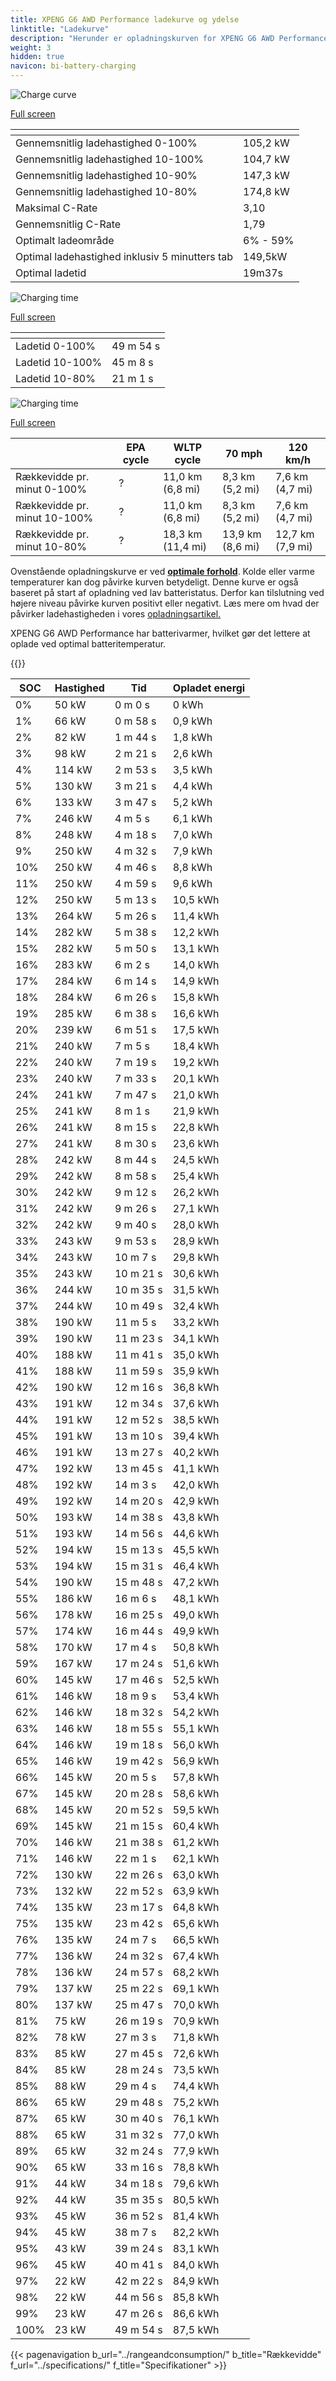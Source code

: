 ```yaml
---
title: XPENG G6 AWD Performance ladekurve og ydelse
linktitle: "Ladekurve"
description: "Herunder er opladningskurven for XPENG G6 AWD Performance, der viser ladehastigheden ved forskellige batteriniveauer. Derudover giver grafer for rækkevidde og tid omfattende detaljer om opladningsydelsen."
weight: 3
hidden: true
navicon: bi-battery-charging
---
```

<!-- markdownlint-disable MD033 -->
<!-- markdownlint-disable MD010 -->
<img src="/images/nb-NO/models/xpeng/g6/g6_awd_performance/chargingcurve.svg" alt="Charge curve" class="img-fluid">

[Full screen](/images/nb-NO/models/xpeng/g6/g6_awd_performance/chargingcurve.svg)


<div class="table-responsive">
<table class="table table-striped border">
	<thead>
		<tr>
			<th>
			</th>
			<th>
			</th>
		</tr>
	</thead>
	<tbody>
		<tr>
			<td>
				Gennemsnitlig ladehastighed 0-100%
			</td>
			<td>
				105,2 kW
			</td>
		</tr>
		<tr>
			<td>
				Gennemsnitlig ladehastighed 10-100%
			</td>
			<td>
				104,7 kW
			</td>
		</tr>
		<tr>
			<td>
				Gennemsnitlig ladehastighed 10-90%
			</td>
			<td>
				147,3 kW
			</td>
		</tr>
		<tr>
			<td>
				Gennemsnitlig ladehastighed 10-80%
			</td>
			<td>
				174,8 kW
			</td>
		</tr>
		<tr>
			<td>
				Maksimal C-Rate
			</td>
			<td>
				3,10
			</td>
		</tr>
		<tr>
			<td>
				Gennemsnitlig C-Rate
			</td>
			<td>
				1,79
			</td>
		</tr>
		<tr>
			<td>
				Optimalt ladeområde
			</td>
			<td>
				6% - 59%
			</td>
		</tr>
		<tr>
			<td>
				Optimal ladehastighed inklusiv 5 minutters tab
			</td>
			<td>
				149,5kW
			</td>
		</tr>
		<tr>
			<td>
				Optimal ladetid
			</td>
			<td>
				19m37s
			</td>
		</tr>
	</tbody>
</table>
</div>
<img src="/images/nb-NO/models/xpeng/g6/g6_awd_performance/chargingtime.svg" alt="Charging time" class="img-fluid">

[Full screen](/images/nb-NO/models/xpeng/g6/g6_awd_performance/chargingtime.svg)
<div class="table-responsive">
<table class="table table-striped border">
	<thead>
		<tr>
			<th>
			</th>
			<th>
			</th>
		</tr>
	</thead>
	<tbody>
		<tr>
			<td>
				Ladetid 0-100%
			</td>
			<td>
				 49 m 54 s
			</td>
		</tr>
		<tr>
			<td>
				Ladetid 10-100%
			</td>
			<td>
				 45 m 8 s
			</td>
		</tr>
		<tr>
			<td>
				Ladetid 10-80%
			</td>
			<td>
				 21 m 1 s
			</td>
		</tr>
	</tbody>
</table>
</div>
<img src="/images/nb-NO/models/xpeng/g6/g6_awd_performance/chargerangespeed.svg" alt="Charging time" class="img-fluid">

[Full screen](/images/nb-NO/models/xpeng/g6/g6_awd_performance/chargerangespeed.svg)
<div class="table-responsive">
<table class="table table-striped border">
	<thead>
		<tr>
			<th>
			</th>
			<th>
				EPA cycle
			</th>
			<th>
				WLTP cycle
			</th>
			<th>
				70 mph
			</th>
			<th>
				120 km/h
			</th>
		</tr>
	</thead>
	<tbody>
		<tr>
			<td>
				Rækkevidde pr. minut 0-100%
			</td>
			<td>
				?
			</td>
			<td>
				11,0 km (6,8 mi)
			</td>
			<td>
				8,3 km (5,2 mi)
			</td>
			<td>
				7,6 km (4,7 mi)
			</td>
		</tr>
		<tr>
			<td>
				Rækkevidde pr. minut 10-100%
			</td>
			<td>
				?
			</td>
			<td>
				11,0 km (6,8 mi)
			</td>
			<td>
				8,3 km (5,2 mi)
			</td>
			<td>
				7,6 km (4,7 mi)
			</td>
		</tr>
		<tr>
			<td>
				Rækkevidde pr. minut 10-80%
			</td>
			<td>
				?
			</td>
			<td>
				18,3 km (11,4 mi)
			</td>
			<td>
				13,9 km (8,6 mi)
			</td>
			<td>
				12,7 km (7,9 mi)
			</td>
		</tr>
	</tbody>
</table>
</div>


Ovenstående opladningskurve er ved **[optimale forhold](../../../../../technology/battery/charging/#temperature)**. Kolde eller varme temperaturer kan dog påvirke kurven betydeligt. Denne kurve er også baseret på start af opladning ved lav batteristatus. Derfor kan tilslutning ved højere niveau påvirke kurven positivt eller negativt. Læs mere om hvad der påvirker ladehastigheden i vores [opladningsartikel.](../../../../../technology/battery/charging/)


XPENG G6 AWD Performance har batterivarmer, hvilket gør det lettere at oplade ved optimal batteritemperatur.


{{<evkxdisplayaddarticle />}}
<div class="table-responsive">
<table class="table table-striped border">
	<thead>
		<tr>
			<th>
				SOC
			</th>
			<th>
				Hastighed
			</th>
			<th>
				Tid
			</th>
			<th>
				Opladet energi
			</th>
		</tr>
	</thead>
	<tbody>
		<tr>
			<td>
				0%
			</td>
			<td>
				50 kW
			</td>
			<td>
				 0 m 0 s
			</td>
			<td>
				0 kWh
			</td>
		</tr>
		<tr>
			<td>
				1%
			</td>
			<td>
				66 kW
			</td>
			<td>
				 0 m 58 s
			</td>
			<td>
				0,9 kWh
			</td>
		</tr>
		<tr>
			<td>
				2%
			</td>
			<td>
				82 kW
			</td>
			<td>
				 1 m 44 s
			</td>
			<td>
				1,8 kWh
			</td>
		</tr>
		<tr>
			<td>
				3%
			</td>
			<td>
				98 kW
			</td>
			<td>
				 2 m 21 s
			</td>
			<td>
				2,6 kWh
			</td>
		</tr>
		<tr>
			<td>
				4%
			</td>
			<td>
				114 kW
			</td>
			<td>
				 2 m 53 s
			</td>
			<td>
				3,5 kWh
			</td>
		</tr>
		<tr>
			<td>
				5%
			</td>
			<td>
				130 kW
			</td>
			<td>
				 3 m 21 s
			</td>
			<td>
				4,4 kWh
			</td>
		</tr>
		<tr>
			<td>
				6%
			</td>
			<td>
				133 kW
			</td>
			<td>
				 3 m 47 s
			</td>
			<td>
				5,2 kWh
			</td>
		</tr>
		<tr>
			<td>
				7%
			</td>
			<td>
				246 kW
			</td>
			<td>
				 4 m 5 s
			</td>
			<td>
				6,1 kWh
			</td>
		</tr>
		<tr>
			<td>
				8%
			</td>
			<td>
				248 kW
			</td>
			<td>
				 4 m 18 s
			</td>
			<td>
				7,0 kWh
			</td>
		</tr>
		<tr>
			<td>
				9%
			</td>
			<td>
				250 kW
			</td>
			<td>
				 4 m 32 s
			</td>
			<td>
				7,9 kWh
			</td>
		</tr>
		<tr>
			<td>
				10%
			</td>
			<td>
				250 kW
			</td>
			<td>
				 4 m 46 s
			</td>
			<td>
				8,8 kWh
			</td>
		</tr>
		<tr>
			<td>
				11%
			</td>
			<td>
				250 kW
			</td>
			<td>
				 4 m 59 s
			</td>
			<td>
				9,6 kWh
			</td>
		</tr>
		<tr>
			<td>
				12%
			</td>
			<td>
				250 kW
			</td>
			<td>
				 5 m 13 s
			</td>
			<td>
				10,5 kWh
			</td>
		</tr>
		<tr>
			<td>
				13%
			</td>
			<td>
				264 kW
			</td>
			<td>
				 5 m 26 s
			</td>
			<td>
				11,4 kWh
			</td>
		</tr>
		<tr>
			<td>
				14%
			</td>
			<td>
				282 kW
			</td>
			<td>
				 5 m 38 s
			</td>
			<td>
				12,2 kWh
			</td>
		</tr>
		<tr>
			<td>
				15%
			</td>
			<td>
				282 kW
			</td>
			<td>
				 5 m 50 s
			</td>
			<td>
				13,1 kWh
			</td>
		</tr>
		<tr>
			<td>
				16%
			</td>
			<td>
				283 kW
			</td>
			<td>
				 6 m 2 s
			</td>
			<td>
				14,0 kWh
			</td>
		</tr>
		<tr>
			<td>
				17%
			</td>
			<td>
				284 kW
			</td>
			<td>
				 6 m 14 s
			</td>
			<td>
				14,9 kWh
			</td>
		</tr>
		<tr>
			<td>
				18%
			</td>
			<td>
				284 kW
			</td>
			<td>
				 6 m 26 s
			</td>
			<td>
				15,8 kWh
			</td>
		</tr>
		<tr>
			<td>
				19%
			</td>
			<td>
				285 kW
			</td>
			<td>
				 6 m 38 s
			</td>
			<td>
				16,6 kWh
			</td>
		</tr>
		<tr>
			<td>
				20%
			</td>
			<td>
				239 kW
			</td>
			<td>
				 6 m 51 s
			</td>
			<td>
				17,5 kWh
			</td>
		</tr>
		<tr>
			<td>
				21%
			</td>
			<td>
				240 kW
			</td>
			<td>
				 7 m 5 s
			</td>
			<td>
				18,4 kWh
			</td>
		</tr>
		<tr>
			<td>
				22%
			</td>
			<td>
				240 kW
			</td>
			<td>
				 7 m 19 s
			</td>
			<td>
				19,2 kWh
			</td>
		</tr>
		<tr>
			<td>
				23%
			</td>
			<td>
				240 kW
			</td>
			<td>
				 7 m 33 s
			</td>
			<td>
				20,1 kWh
			</td>
		</tr>
		<tr>
			<td>
				24%
			</td>
			<td>
				241 kW
			</td>
			<td>
				 7 m 47 s
			</td>
			<td>
				21,0 kWh
			</td>
		</tr>
		<tr>
			<td>
				25%
			</td>
			<td>
				241 kW
			</td>
			<td>
				 8 m 1 s
			</td>
			<td>
				21,9 kWh
			</td>
		</tr>
		<tr>
			<td>
				26%
			</td>
			<td>
				241 kW
			</td>
			<td>
				 8 m 15 s
			</td>
			<td>
				22,8 kWh
			</td>
		</tr>
		<tr>
			<td>
				27%
			</td>
			<td>
				241 kW
			</td>
			<td>
				 8 m 30 s
			</td>
			<td>
				23,6 kWh
			</td>
		</tr>
		<tr>
			<td>
				28%
			</td>
			<td>
				242 kW
			</td>
			<td>
				 8 m 44 s
			</td>
			<td>
				24,5 kWh
			</td>
		</tr>
		<tr>
			<td>
				29%
			</td>
			<td>
				242 kW
			</td>
			<td>
				 8 m 58 s
			</td>
			<td>
				25,4 kWh
			</td>
		</tr>
		<tr>
			<td>
				30%
			</td>
			<td>
				242 kW
			</td>
			<td>
				 9 m 12 s
			</td>
			<td>
				26,2 kWh
			</td>
		</tr>
		<tr>
			<td>
				31%
			</td>
			<td>
				242 kW
			</td>
			<td>
				 9 m 26 s
			</td>
			<td>
				27,1 kWh
			</td>
		</tr>
		<tr>
			<td>
				32%
			</td>
			<td>
				242 kW
			</td>
			<td>
				 9 m 40 s
			</td>
			<td>
				28,0 kWh
			</td>
		</tr>
		<tr>
			<td>
				33%
			</td>
			<td>
				243 kW
			</td>
			<td>
				 9 m 53 s
			</td>
			<td>
				28,9 kWh
			</td>
		</tr>
		<tr>
			<td>
				34%
			</td>
			<td>
				243 kW
			</td>
			<td>
				 10 m 7 s
			</td>
			<td>
				29,8 kWh
			</td>
		</tr>
		<tr>
			<td>
				35%
			</td>
			<td>
				243 kW
			</td>
			<td>
				 10 m 21 s
			</td>
			<td>
				30,6 kWh
			</td>
		</tr>
		<tr>
			<td>
				36%
			</td>
			<td>
				244 kW
			</td>
			<td>
				 10 m 35 s
			</td>
			<td>
				31,5 kWh
			</td>
		</tr>
		<tr>
			<td>
				37%
			</td>
			<td>
				244 kW
			</td>
			<td>
				 10 m 49 s
			</td>
			<td>
				32,4 kWh
			</td>
		</tr>
		<tr>
			<td>
				38%
			</td>
			<td>
				190 kW
			</td>
			<td>
				 11 m 5 s
			</td>
			<td>
				33,2 kWh
			</td>
		</tr>
		<tr>
			<td>
				39%
			</td>
			<td>
				190 kW
			</td>
			<td>
				 11 m 23 s
			</td>
			<td>
				34,1 kWh
			</td>
		</tr>
		<tr>
			<td>
				40%
			</td>
			<td>
				188 kW
			</td>
			<td>
				 11 m 41 s
			</td>
			<td>
				35,0 kWh
			</td>
		</tr>
		<tr>
			<td>
				41%
			</td>
			<td>
				188 kW
			</td>
			<td>
				 11 m 59 s
			</td>
			<td>
				35,9 kWh
			</td>
		</tr>
		<tr>
			<td>
				42%
			</td>
			<td>
				190 kW
			</td>
			<td>
				 12 m 16 s
			</td>
			<td>
				36,8 kWh
			</td>
		</tr>
		<tr>
			<td>
				43%
			</td>
			<td>
				191 kW
			</td>
			<td>
				 12 m 34 s
			</td>
			<td>
				37,6 kWh
			</td>
		</tr>
		<tr>
			<td>
				44%
			</td>
			<td>
				191 kW
			</td>
			<td>
				 12 m 52 s
			</td>
			<td>
				38,5 kWh
			</td>
		</tr>
		<tr>
			<td>
				45%
			</td>
			<td>
				191 kW
			</td>
			<td>
				 13 m 10 s
			</td>
			<td>
				39,4 kWh
			</td>
		</tr>
		<tr>
			<td>
				46%
			</td>
			<td>
				191 kW
			</td>
			<td>
				 13 m 27 s
			</td>
			<td>
				40,2 kWh
			</td>
		</tr>
		<tr>
			<td>
				47%
			</td>
			<td>
				192 kW
			</td>
			<td>
				 13 m 45 s
			</td>
			<td>
				41,1 kWh
			</td>
		</tr>
		<tr>
			<td>
				48%
			</td>
			<td>
				192 kW
			</td>
			<td>
				 14 m 3 s
			</td>
			<td>
				42,0 kWh
			</td>
		</tr>
		<tr>
			<td>
				49%
			</td>
			<td>
				192 kW
			</td>
			<td>
				 14 m 20 s
			</td>
			<td>
				42,9 kWh
			</td>
		</tr>
		<tr>
			<td>
				50%
			</td>
			<td>
				193 kW
			</td>
			<td>
				 14 m 38 s
			</td>
			<td>
				43,8 kWh
			</td>
		</tr>
		<tr>
			<td>
				51%
			</td>
			<td>
				193 kW
			</td>
			<td>
				 14 m 56 s
			</td>
			<td>
				44,6 kWh
			</td>
		</tr>
		<tr>
			<td>
				52%
			</td>
			<td>
				194 kW
			</td>
			<td>
				 15 m 13 s
			</td>
			<td>
				45,5 kWh
			</td>
		</tr>
		<tr>
			<td>
				53%
			</td>
			<td>
				194 kW
			</td>
			<td>
				 15 m 31 s
			</td>
			<td>
				46,4 kWh
			</td>
		</tr>
		<tr>
			<td>
				54%
			</td>
			<td>
				190 kW
			</td>
			<td>
				 15 m 48 s
			</td>
			<td>
				47,2 kWh
			</td>
		</tr>
		<tr>
			<td>
				55%
			</td>
			<td>
				186 kW
			</td>
			<td>
				 16 m 6 s
			</td>
			<td>
				48,1 kWh
			</td>
		</tr>
		<tr>
			<td>
				56%
			</td>
			<td>
				178 kW
			</td>
			<td>
				 16 m 25 s
			</td>
			<td>
				49,0 kWh
			</td>
		</tr>
		<tr>
			<td>
				57%
			</td>
			<td>
				174 kW
			</td>
			<td>
				 16 m 44 s
			</td>
			<td>
				49,9 kWh
			</td>
		</tr>
		<tr>
			<td>
				58%
			</td>
			<td>
				170 kW
			</td>
			<td>
				 17 m 4 s
			</td>
			<td>
				50,8 kWh
			</td>
		</tr>
		<tr>
			<td>
				59%
			</td>
			<td>
				167 kW
			</td>
			<td>
				 17 m 24 s
			</td>
			<td>
				51,6 kWh
			</td>
		</tr>
		<tr>
			<td>
				60%
			</td>
			<td>
				145 kW
			</td>
			<td>
				 17 m 46 s
			</td>
			<td>
				52,5 kWh
			</td>
		</tr>
		<tr>
			<td>
				61%
			</td>
			<td>
				146 kW
			</td>
			<td>
				 18 m 9 s
			</td>
			<td>
				53,4 kWh
			</td>
		</tr>
		<tr>
			<td>
				62%
			</td>
			<td>
				146 kW
			</td>
			<td>
				 18 m 32 s
			</td>
			<td>
				54,2 kWh
			</td>
		</tr>
		<tr>
			<td>
				63%
			</td>
			<td>
				146 kW
			</td>
			<td>
				 18 m 55 s
			</td>
			<td>
				55,1 kWh
			</td>
		</tr>
		<tr>
			<td>
				64%
			</td>
			<td>
				146 kW
			</td>
			<td>
				 19 m 18 s
			</td>
			<td>
				56,0 kWh
			</td>
		</tr>
		<tr>
			<td>
				65%
			</td>
			<td>
				146 kW
			</td>
			<td>
				 19 m 42 s
			</td>
			<td>
				56,9 kWh
			</td>
		</tr>
		<tr>
			<td>
				66%
			</td>
			<td>
				145 kW
			</td>
			<td>
				 20 m 5 s
			</td>
			<td>
				57,8 kWh
			</td>
		</tr>
		<tr>
			<td>
				67%
			</td>
			<td>
				145 kW
			</td>
			<td>
				 20 m 28 s
			</td>
			<td>
				58,6 kWh
			</td>
		</tr>
		<tr>
			<td>
				68%
			</td>
			<td>
				145 kW
			</td>
			<td>
				 20 m 52 s
			</td>
			<td>
				59,5 kWh
			</td>
		</tr>
		<tr>
			<td>
				69%
			</td>
			<td>
				145 kW
			</td>
			<td>
				 21 m 15 s
			</td>
			<td>
				60,4 kWh
			</td>
		</tr>
		<tr>
			<td>
				70%
			</td>
			<td>
				146 kW
			</td>
			<td>
				 21 m 38 s
			</td>
			<td>
				61,2 kWh
			</td>
		</tr>
		<tr>
			<td>
				71%
			</td>
			<td>
				146 kW
			</td>
			<td>
				 22 m 1 s
			</td>
			<td>
				62,1 kWh
			</td>
		</tr>
		<tr>
			<td>
				72%
			</td>
			<td>
				130 kW
			</td>
			<td>
				 22 m 26 s
			</td>
			<td>
				63,0 kWh
			</td>
		</tr>
		<tr>
			<td>
				73%
			</td>
			<td>
				132 kW
			</td>
			<td>
				 22 m 52 s
			</td>
			<td>
				63,9 kWh
			</td>
		</tr>
		<tr>
			<td>
				74%
			</td>
			<td>
				135 kW
			</td>
			<td>
				 23 m 17 s
			</td>
			<td>
				64,8 kWh
			</td>
		</tr>
		<tr>
			<td>
				75%
			</td>
			<td>
				135 kW
			</td>
			<td>
				 23 m 42 s
			</td>
			<td>
				65,6 kWh
			</td>
		</tr>
		<tr>
			<td>
				76%
			</td>
			<td>
				135 kW
			</td>
			<td>
				 24 m 7 s
			</td>
			<td>
				66,5 kWh
			</td>
		</tr>
		<tr>
			<td>
				77%
			</td>
			<td>
				136 kW
			</td>
			<td>
				 24 m 32 s
			</td>
			<td>
				67,4 kWh
			</td>
		</tr>
		<tr>
			<td>
				78%
			</td>
			<td>
				136 kW
			</td>
			<td>
				 24 m 57 s
			</td>
			<td>
				68,2 kWh
			</td>
		</tr>
		<tr>
			<td>
				79%
			</td>
			<td>
				137 kW
			</td>
			<td>
				 25 m 22 s
			</td>
			<td>
				69,1 kWh
			</td>
		</tr>
		<tr>
			<td>
				80%
			</td>
			<td>
				137 kW
			</td>
			<td>
				 25 m 47 s
			</td>
			<td>
				70,0 kWh
			</td>
		</tr>
		<tr>
			<td>
				81%
			</td>
			<td>
				75 kW
			</td>
			<td>
				 26 m 19 s
			</td>
			<td>
				70,9 kWh
			</td>
		</tr>
		<tr>
			<td>
				82%
			</td>
			<td>
				78 kW
			</td>
			<td>
				 27 m 3 s
			</td>
			<td>
				71,8 kWh
			</td>
		</tr>
		<tr>
			<td>
				83%
			</td>
			<td>
				85 kW
			</td>
			<td>
				 27 m 45 s
			</td>
			<td>
				72,6 kWh
			</td>
		</tr>
		<tr>
			<td>
				84%
			</td>
			<td>
				85 kW
			</td>
			<td>
				 28 m 24 s
			</td>
			<td>
				73,5 kWh
			</td>
		</tr>
		<tr>
			<td>
				85%
			</td>
			<td>
				88 kW
			</td>
			<td>
				 29 m 4 s
			</td>
			<td>
				74,4 kWh
			</td>
		</tr>
		<tr>
			<td>
				86%
			</td>
			<td>
				65 kW
			</td>
			<td>
				 29 m 48 s
			</td>
			<td>
				75,2 kWh
			</td>
		</tr>
		<tr>
			<td>
				87%
			</td>
			<td>
				65 kW
			</td>
			<td>
				 30 m 40 s
			</td>
			<td>
				76,1 kWh
			</td>
		</tr>
		<tr>
			<td>
				88%
			</td>
			<td>
				65 kW
			</td>
			<td>
				 31 m 32 s
			</td>
			<td>
				77,0 kWh
			</td>
		</tr>
		<tr>
			<td>
				89%
			</td>
			<td>
				65 kW
			</td>
			<td>
				 32 m 24 s
			</td>
			<td>
				77,9 kWh
			</td>
		</tr>
		<tr>
			<td>
				90%
			</td>
			<td>
				65 kW
			</td>
			<td>
				 33 m 16 s
			</td>
			<td>
				78,8 kWh
			</td>
		</tr>
		<tr>
			<td>
				91%
			</td>
			<td>
				44 kW
			</td>
			<td>
				 34 m 18 s
			</td>
			<td>
				79,6 kWh
			</td>
		</tr>
		<tr>
			<td>
				92%
			</td>
			<td>
				44 kW
			</td>
			<td>
				 35 m 35 s
			</td>
			<td>
				80,5 kWh
			</td>
		</tr>
		<tr>
			<td>
				93%
			</td>
			<td>
				45 kW
			</td>
			<td>
				 36 m 52 s
			</td>
			<td>
				81,4 kWh
			</td>
		</tr>
		<tr>
			<td>
				94%
			</td>
			<td>
				45 kW
			</td>
			<td>
				 38 m 7 s
			</td>
			<td>
				82,2 kWh
			</td>
		</tr>
		<tr>
			<td>
				95%
			</td>
			<td>
				43 kW
			</td>
			<td>
				 39 m 24 s
			</td>
			<td>
				83,1 kWh
			</td>
		</tr>
		<tr>
			<td>
				96%
			</td>
			<td>
				45 kW
			</td>
			<td>
				 40 m 41 s
			</td>
			<td>
				84,0 kWh
			</td>
		</tr>
		<tr>
			<td>
				97%
			</td>
			<td>
				22 kW
			</td>
			<td>
				 42 m 22 s
			</td>
			<td>
				84,9 kWh
			</td>
		</tr>
		<tr>
			<td>
				98%
			</td>
			<td>
				22 kW
			</td>
			<td>
				 44 m 56 s
			</td>
			<td>
				85,8 kWh
			</td>
		</tr>
		<tr>
			<td>
				99%
			</td>
			<td>
				23 kW
			</td>
			<td>
				 47 m 26 s
			</td>
			<td>
				86,6 kWh
			</td>
		</tr>
		<tr>
			<td>
				100%
			</td>
			<td>
				23 kW
			</td>
			<td>
				 49 m 54 s
			</td>
			<td>
				87,5 kWh
			</td>
		</tr>
	</tbody>
</table>
</div>


{{< pagenavigation b_url="../rangeandconsumption/" b_title="Rækkevidde" f_url="../specifications/" f_title="Specifikationer" >}}
